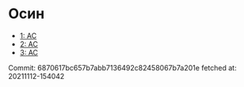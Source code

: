 # Осин
- [1: AC](1.md)
- [2: AC](2.md)
- [3: AC](3.md)

Commit: 6870617bc657b7abb7136492c82458067b7a201e
 fetched at: 20211112-154042

